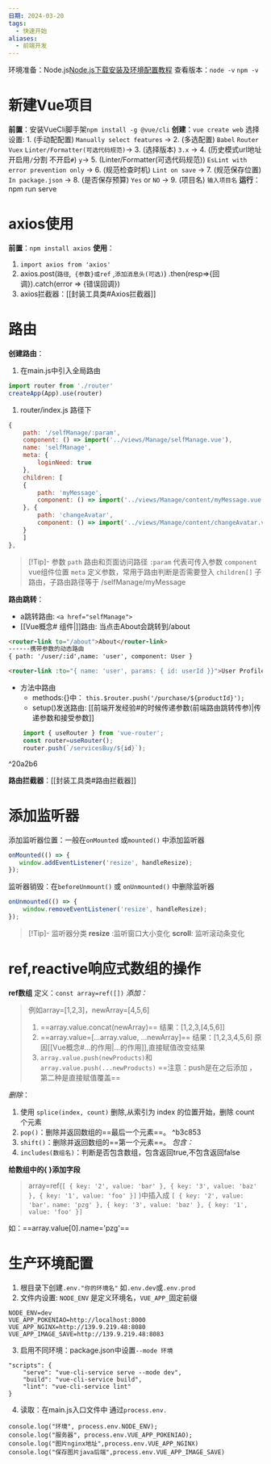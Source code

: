 ```yaml
---
日期: 2024-03-20
tags:
  - 快速开始
aliases:
  - 前端开发
---
```

环境准备：Node.js[Node.js下载安装及环境配置教程](https://blog.csdn.net/WHF__/article/details/129362462)
查看版本：`node -v` `npm -v`

# 新建Vue项目
**前置**：安装VueCli脚手架`npm install -g @vue/cli` 
**创建**：`vue create web`
选择设置:
	1. (手动配配置) `Manually select features` ->
	2. (多选配置) `Babel` `Router` `Vuex` `Linter/Formatter(可选代码规范)`->
	3. (选择版本) `3.x` ->
	4. (历史模式url地址开启用`/`分割 不开启`#`) `y`->
	5. (Linter/Formatter(可选代码规范)) `EsLint with error prevention only` ->
	6. (规范检查时机) `Lint on save` ->
	7. (规范保存位置) `In package.json` ->
	8. (是否保存预算) `Yes` or `NO` ->
	9. (项目名) `输入项目名` 
**运行**：npm run serve
# axios使用
**前置**：`npm install axios`
**使用**：
1. `import axios from 'axios'`
2. axios.post(`路径`,` {参数}或ref` ,`添加消息头(可选)`) .then(resp=>{回调}).catch(error => {错误回调})
3. axios拦截器：[[封装工具类#Axios拦截器]]

# 路由
**创建路由**：
1. 在main.js中引入全局路由
```js
import router from './router'
createApp(App).use(router)
```
1. router/index.js 路径下
```js fold:设置路由路径
{  
	path: '/selfManage/:param',  
	component: () => import('../views/Manage/selfManage.vue'),  
	name: 'selfManage',
	meta: {  
		loginNeed: true  
	},  
	children: [
	{  
		path: 'myMessage',  
		component: () => import('../views/Manage/content/myMessage.vue'),  
	}, {  
		path: 'changeAvatar',  
		component: () => import('../views/Manage/content/changeAvatar.vue')  
	}  
	]
},
```

> [!Tip]- 参数
> `path` 路由和页面访问路径 `:param` 代表可传入参数
> `component` vue组件位置
> `meta` 定义参数，常用于路由判断是否需要登入
> `children[]` 子路由，子路由路径等于 /selfManage/myMessage

**路由跳转**：
- a跳转路由: `<a href="selfManage">`
- [[Vue概念#<router-view > 组件|<router-link>]]路由: 当点击About会跳转到/about
```html fold:代码示例
<router-link to="/about">About</router-link>
------携带参数的动态路由
{ path: '/user/:id',name: 'user', component: User }

<router-link :to="{ name: 'user', params: { id: userId }}">User Profile</router-link>
```
- 方法中路由
	- methods:{}中： `this.$router.push('/purchase/${productId}');` 
	- setup()发送路由: [[前端开发经验#<router-view >的时候传递参数(前端路由跳转传参)|传递参数和接受参数]]
```js
	import { useRouter } from 'vue-router';
	const router=useRouter();
	router.push(`/servicesBuy/${id}`);
```
^20a2b6

**路由拦截器**：[[封装工具类#路由拦截器]]


# 添加监听器
 添加监听器位置：一般在`onMounted` 或`mounted()` 中添加监听器
 ```js
onMounted(() => {  
	window.addEventListener('resize', handleResize);  
});
 ```
 监听器销毁：在`beforeUnmount()` 或 `onUnmounted()` 中删除监听器
```js
onUnmounted(() => {  
	window.removeEventListener('resize', handleResize);  
});
```

> [!Tip]- 监听器分类
> **resize** :监听窗口大小变化
> **scroll**: 监听滚动条变化

# ref,reactive响应式数组的操作
**ref数组**
	定义：`const array=ref([])` 
*添加：*
>例如array=\[1,2,3\]，newArray=\[4,5,6\]
>1. ==array.value.concat(newArray)== 结果：\[1,2,3,\[4,5,6\]\]
>2. ==array.value=\[...array.value, ...newArray\]== 结果：\[1,2,3,4,5,6\] 原因[[Vue概念#...的作用|...的作用]],直接赋值改变结果
>3. `array.value.push(newProducts)`和`array.value.push(...newProducts)`
>==注意：push是在之后添加 ，第二种是直接赋值覆盖==

*删除*：
1. 使用 `splice(index, count)` 删除,从索引为 index 的位置开始，删除 count 个元素
2. `pop()`：删除并返回数组的==最后一个元素==。 ^b3c853
3.  `shift()`：删除并返回数组的==第一个元素==。
*包含：*
1. `includes(数组名)`：判断是否包含数组，包含返回true,不包含返回false

**给数组中的{ }添加字段**
>array=ref(`[ { key: '2', value: 'bar' }, { key: '3', value: 'baz' }, { key: '1', value: 'foo' }]`  )中插入成
>`[ { key: '2', value: 'bar'，name: 'pzg' }, { key: '3', value: 'baz' }, { key: '1', value: 'foo' }]`

如：==array.value\[0\].name='pzg'==


# 生产环境配置
1. 根目录下创建`.env."你的环境名"` 如`.env.dev`或`.env.prod`
2. 文件内设置: `NODE_ENV` 是定义环境名，`VUE_APP_`固定前缀
```
NODE_ENV=dev  
VUE_APP_POKENIAO=http://localhost:8000  
VUE_APP_NGINX=http://139.9.219.48:8080  
VUE_APP_IMAGE_SAVE=http://139.9.219.48:8083
```
3. 启用不同环境：package.json中设置`--mode 环境`
```
"scripts": {
	"serve": "vue-cli-service serve --mode dev",
	"build": "vue-cli-service build",
	"lint": "vue-cli-service lint"
}
```
4. 读取：在main.js入口文件中 通过`process.env.`
```
console.log("环境", process.env.NODE_ENV);  
console.log("服务器", process.env.VUE_APP_POKENIAO);  
console.log("图片nginx地址",process.env.VUE_APP_NGINX)  
console.log("保存图片java后端",process.env.VUE_APP_IMAGE_SAVE)
```